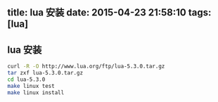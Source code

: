 title:  lua 安装
date: 2015-04-23 21:58:10
tags: [lua]
---

## lua 安装
```bash
curl -R -O http://www.lua.org/ftp/lua-5.3.0.tar.gz
tar zxf lua-5.3.0.tar.gz
cd lua-5.3.0
make linux test
make linux install
```
<!--more--> 